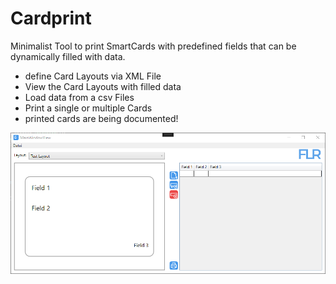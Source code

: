 # Cardprint
Minimalist Tool to print SmartCards with predefined fields that can be dynamically filled with data.



- define Card Layouts via XML File
- View the Card Layouts with filled data
- Load data from a csv Files
- Print a single or multiple Cards
- printed cards are being documented!


![Main View](https://raw.githubusercontent.com/FlorianRedl/Cardprint/master/Assets/Screenshot_MainView.png)
